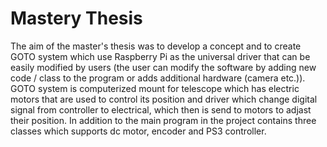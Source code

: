# Mastery Thesis 

  The aim of the master's thesis was to develop a concept and to create GOTO system 
which use Raspberry Pi as the universal driver that can be easily modified by users 
(the user can modify the software by adding new code / class to the program or adds additional hardware (camera etc.)).
GOTO system is computerized mount for telescope which has electric motors that are used to control its position 
and driver which change digital signal from controller to electrical, which then is send to motors to adjast their position.
In addition to the main program in the project contains three classes which supports dc motor, encoder and PS3 controller. 
